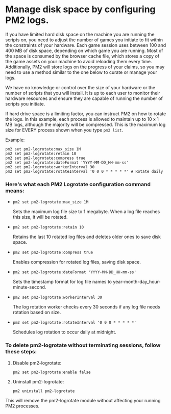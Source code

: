 # Manage disk space by configuring PM2 logs.

If you have limited hard disk space on the machine you are running the scripts on, you need to adjust the number of games you initiate to fit within the constraints of your hardware. Each game session uses between 100 and 400 MB of disk space, depending on which game you are running. Most of the space is consumed by the browser cache file, which stores a copy of the game assets on your machine to avoid reloading them every time. Additionally, PM2 will store logs on the progress of your claims, so you may need to use a method similar to the one below to curate or manage your logs.

We have no knowledge or control over the size of your hardware or the number of scripts that you will install. It is up to each user to monitor their hardware resources and ensure they are capable of running the number of scripts you initiate.

If hard drive space is a limiting factor, you can instruct PM2 on how to rotate the logs. In this example, each process is allowed to maintain up to 10 x 1 MB logs, although the majority will be compressed. This is the maximum log size for EVERY process shown when you type `pm2 list`.

Example:
```
pm2 set pm2-logrotate:max_size 1M
pm2 set pm2-logrotate:retain 10
pm2 set pm2-logrotate:compress true
pm2 set pm2-logrotate:dateFormat 'YYYY-MM-DD_HH-mm-ss'
pm2 set pm2-logrotate:workerInterval 30
pm2 set pm2-logrotate:rotateInterval '0 0 0 * * * * *' # Rotate daily
```

### Here's what each PM2 Logrotate configuration command means:

- `pm2 set pm2-logrotate:max_size 1M`

  Sets the maximum log file size to 1 megabyte. When a log file reaches this size, it will be rotated.

- `pm2 set pm2-logrotate:retain 10`

  Retains the last 10 rotated log files and deletes older ones to save disk space.

- `pm2 set pm2-logrotate:compress true`

  Enables compression for rotated log files, saving disk space.

- `pm2 set pm2-logrotate:dateFormat 'YYYY-MM-DD_HH-mm-ss'`

  Sets the timestamp format for log file names to year-month-day_hour-minute-second.

- `pm2 set pm2-logrotate:workerInterval 30`

  The log rotation worker checks every 30 seconds if any log file needs rotation based on size.

- `pm2 set pm2-logrotate:rotateInterval '0 0 0 * * * * *'`

  Schedules log rotation to occur daily at midnight.

### To delete pm2-logrotate without terminating sessions, follow these steps:

1. Disable pm2-logrotate:
   ```
   pm2 set pm2-logrotate:enable false
   ```

2. Uninstall pm2-logrotate:
   ```
   pm2 uninstall pm2-logrotate
   ```

This will remove the pm2-logrotate module without affecting your running PM2 processes.
